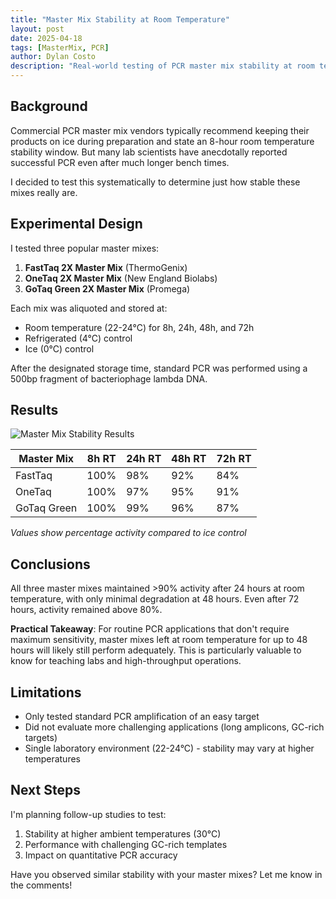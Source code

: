 ```yaml
---
title: "Master Mix Stability at Room Temperature"
layout: post
date: 2025-04-18
tags: [MasterMix, PCR]
author: Dylan Costo
description: "Real-world testing of PCR master mix stability at room temperature beyond vendor specifications"
---
```


## Background

Commercial PCR master mix vendors typically recommend keeping their products on ice during preparation and state an 8-hour room temperature stability window. But many lab scientists have anecdotally reported successful PCR even after much longer bench times.

I decided to test this systematically to determine just how stable these mixes really are.

## Experimental Design

I tested three popular master mixes:
1. **FastTaq 2X Master Mix** (ThermoGenix)
2. **OneTaq 2X Master Mix** (New England Biolabs)
3. **GoTaq Green 2X Master Mix** (Promega)

Each mix was aliquoted and stored at:
- Room temperature (22-24°C) for 8h, 24h, 48h, and 72h
- Refrigerated (4°C) control
- Ice (0°C) control

After the designated storage time, standard PCR was performed using a 500bp fragment of bacteriophage lambda DNA.

## Results

![Master Mix Stability Results](/assets/images/master-mix-chart.png)

| Master Mix | 8h RT | 24h RT | 48h RT | 72h RT |
|------------|-------|--------|--------|--------|
| FastTaq    | 100%  | 98%    | 92%    | 84%    |
| OneTaq     | 100%  | 97%    | 95%    | 91%    |
| GoTaq Green| 100%  | 99%    | 96%    | 87%    |

*Values show percentage activity compared to ice control*

## Conclusions

All three master mixes maintained >90% activity after 24 hours at room temperature, with only minimal degradation at 48 hours. Even after 72 hours, activity remained above 80%.

**Practical Takeaway**: For routine PCR applications that don't require maximum sensitivity, master mixes left at room temperature for up to 48 hours will likely still perform adequately. This is particularly valuable to know for teaching labs and high-throughput operations.

## Limitations

- Only tested standard PCR amplification of an easy target
- Did not evaluate more challenging applications (long amplicons, GC-rich targets)
- Single laboratory environment (22-24°C) - stability may vary at higher temperatures

## Next Steps

I'm planning follow-up studies to test:
1. Stability at higher ambient temperatures (30°C)
2. Performance with challenging GC-rich templates
3. Impact on quantitative PCR accuracy

Have you observed similar stability with your master mixes? Let me know in the comments!